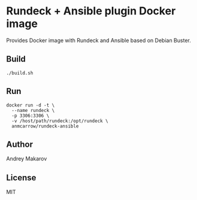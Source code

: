 Rundeck + Ansible plugin Docker image
==============================

Provides Docker image with Rundeck and Ansible based on Debian Buster. 

Build
---

```
./build.sh
```

Run
---

```
docker run -d -t \
  --name rundeck \
  -p 3306:3306 \
  -v /host/path/rundeck:/opt/rundeck \
  anmcarrow/rundeck-ansible
```

Author
---
Andrey Makarov

License
---
MIT
